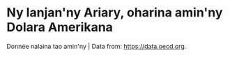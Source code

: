 # Ny lanjan'ny Ariary, oharina amin'ny Dolara Amerikana 

Donnée nalaina tao amin'ny | Data from:  <a href="https://data.oecd.org/conversion/exchange-rates.htm#indicator-chart" >https://data.oecd.org</a>.

